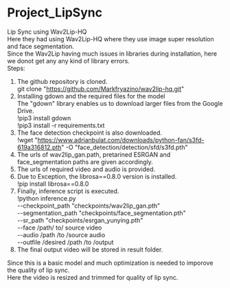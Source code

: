 # Project_LipSync
Lip Sync using Wav2Lip-HQ<br>
Here they had using Wav2Lip-HQ where they use image super resolution and face segmentation.<br>
Since the Wav2Lip having much issues in libraries during installation, here we donot get any any kind of library errors.<br>
Steps:<br>

1. The github repository is cloned.<br>
     git clone "https://github.com/Markfryazino/wav2lip-hq.git" <br>
2. Installing gdown and the required files for the model<br>
The "gdown" library enables us to download larger files from the Google Drive.<br>
   !pip3 install gdown <br>
   !pip3 install -r requirements.txt <br>
3. The face detection checkpoint is also downloaded.<br>
   !wget "https://www.adrianbulat.com/downloads/python-fan/s3fd-619a316812.pth" -O "face_detection/detection/sfd/s3fd.pth" <br>
4. The urls of wav2lip_gan.path, pretarined ESRGAN and face_segmentation paths are given accordingly.<br>
5. The urls of required video and audio is provided.<br>
6. Due to Exception, the librosa==0.8.0 version is installed.<br>
   !pip install librosa==0.8.0 <br>
7. Finally, inference script is executed.<br>
   !python inference.py <br>
    --checkpoint_path "checkpoints/wav2lip_gan.pth" <br>
    --segmentation_path "checkpoints/face_segmentation.pth" <br>
    --sr_path "checkpoints/esrgan_yunying.pth" <br>
    --face /path/ to/ source video <br>
    --audio /path /to /source audio <br>
    --outfile /desired /path /to /output <br>
8. The final output video will be stored in result folder.<br>


Since this is a basic model and much optimization is needed to imporove the quality of lip sync.<br>
Here the video is resized and trimmed for quality of lip sync. 
